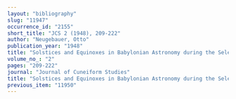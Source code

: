 ```yaml
---
layout: "bibliography"
slug: "11947"
occurrence_id: "2155"
short_title: "JCS 2 (1948), 209-222"
author: "Neugebauer, Otto"
publication_year: "1948"
title: "Solstices and Equinoxes in Babylonian Astronomy during the Seleucid Period"
volume_no_: "2"
pages: "209-222"
journal: "Journal of Cuneiform Studies"
title: "Solstices and Equinoxes in Babylonian Astronomy during the Seleucid Period"
previous_item: "11950"
---
```

